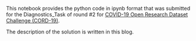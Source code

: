 
This notebook provides the python code in ipynb format that was submitted for the Diagnostics_Task  of round #2 for [COVID-19 Open Research Dataset Challenge (CORD-19)](https://www.kaggle.com/allen-institute-for-ai/CORD-19-research-challenge). 

The description of the solution is written in this blog. 


